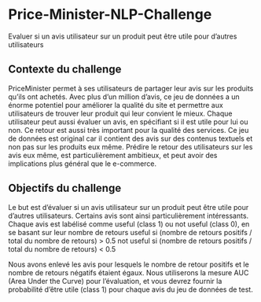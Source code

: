 # Price-Minister-NLP-Challenge
Evaluer si un avis utilisateur sur un produit peut être utile pour d’autres utilisateurs

## Contexte du challenge

PriceMinister permet à ses utilisateurs de partager leur avis sur les produits qu’ils ont achetés. Avec plus d’un million d’avis, ce jeu de données a un énorme potentiel pour améliorer la qualité du site et permettre aux utilisateurs de trouver leur produit qui leur convient le mieux. Chaque utilisateur peut aussi évaluer un avis, en spécifiant si il est utile pour lui ou non. Ce retour est aussi très important pour la qualité des services. Ce jeu de données est original car il contient des avis sur des contenus textuels et non pas sur les produits eux même. Prédire le retour des utilisateurs sur les avis eux même, est particulièrement ambitieux, et peut avoir des implications plus général que le e-commerce.

## Objectifs du challenge

Le but est d’évaluer si un avis utilisateur sur un produit peut être utile pour d’autres utilisateurs. Certains avis sont ainsi particulièrement intéressants.
Chaque avis est labélisé comme useful (class 1) ou not useful (class 0), en se basant sur leur nombre de retours useful si (nombre de retours positifs / total du nombre de retours) > 0.5 not useful si (nombre de retours positifs / total du nombre de retours) < 0.5

Nous avons enlevé les avis pour lesquels le nombre de retour positifs et le nombre de retours négatifs étaient égaux. Nous utiliserons la mesure AUC (Area Under the Curve) pour l’évaluation, et vous devrez fournir la probabilité d’être utile (class 1) pour chaque avis du jeu de données de test. 

